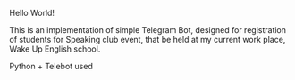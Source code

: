 Hello World!

This is an implementation of simple Telegram Bot, designed for
registration of students for Speaking club event, that be held at
my current work place, Wake Up English school.

Python + Telebot used